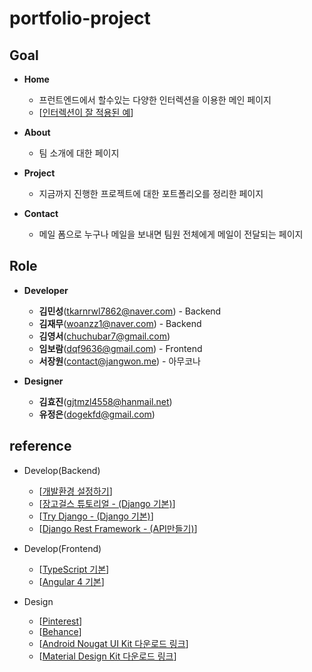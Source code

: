 # portfolio-project

## Goal

- **Home**
    + 프런트엔드에서 할수있는 다양한 인터렉션을 이용한 메인 페이지
    + [[인터렉션이 잘 적용된 예](https://codepen.io/dsenneff/pen/QajVxO)]

- **About**
    + 팀 소개에 대한 페이지

- **Project**
    + 지금까지 진행한 프로젝트에 대한 포트폴리오를 정리한 페이지

- **Contact**
    + 메일 폼으로 누구나 메일을 보내면 팀원 전체에게 메일이 전달되는 페이지

## Role

- **Developer**
    + **김민성**(tkarnrwl7862@naver.com) - Backend
    + **김재무**(woanzz1@naver.com) - Backend
    + **김영서**(chuchubar7@gmail.com)
    + **임보람**(dqf9636@gmail.com) - Frontend
    + **서장원**(contact@jangwon.me) - 아무코나

- **Designer**
    + **김효진**(gjtmzl4558@hanmail.net)
    + **유정은**(dogekfd@gmail.com)

## reference

- Develop(Backend)
    + [[개발환경 설정하기](https://nomade.kr/vod/setup/)]
    + [[장고걸스 튜토리얼 - (Django 기본)](https://nomade.kr/vod/djangogirls/)]
    + [[Try Django - (Django 기본)](https://www.youtube.com/watch?v=yDv5FIAeyoY)]
    + [[Django Rest Framework - (API만들기)](https://www.youtube.com/watch?v=XMu0T6L2KRQ&list=PLEsfXFp6DpzTOcOVdZF-th7BS_GYGguAS)]

- Develop(Frontend)
    + [[TypeScript 기본](https://www.youtube.com/watch?v=yRQlo6ApYLw&list=PLEsfXFp6DpzQMickZgPq0Pn2uQD77UXoi)]
    + [[Angular 4 기본](https://www.youtube.com/watch?v=9wc8Gv8X49U&list=PLEsfXFp6DpzQThMU768hTZInWUqfoyTEW)]

- Design
    + [[Pinterest](https://www.pinterest.co.kr/)]
    + [[Behance](https://www.behance.net)]
    + [[Android Nougat UI Kit 다운로드 링크](https://applypixels.com/template/android-nougat-ui-kit/)]
    + [[Material Design Kit 다운로드 링크](http://materialdesignkit.com/)]
